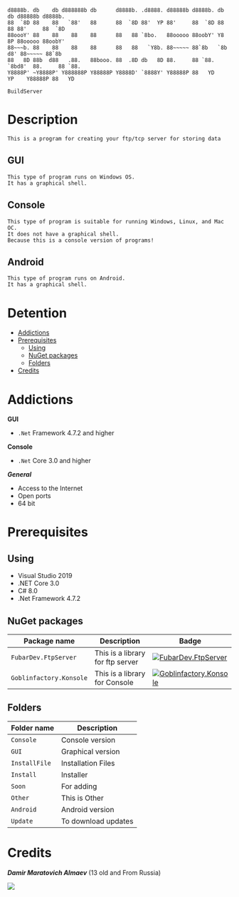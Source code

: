     d8888b. db    db d888888b db      d8888b. .d8888. d88888b d8888b. db    db d88888b d8888b. 
    88  `8D 88    88   `88'   88      88  `8D 88'  YP 88'     88  `8D 88    88 88'     88  `8D 
    88oooY' 88    88    88    88      88   88 `8bo.   88ooooo 88oobY' Y8    8P 88ooooo 88oobY' 
    88~~~b. 88    88    88    88      88   88   `Y8b. 88~~~~~ 88`8b   `8b  d8' 88~~~~~ 88`8b   
    88   8D 88b  d88   .88.   88booo. 88  .8D db   8D 88.     88 `88.  `8bd8'  88.     88 `88. 
    Y8888P' ~Y8888P' Y888888P Y88888P Y8888D' `8888Y' Y88888P 88   YD    YP    Y88888P 88   YD 

`BuildServer`

# Description

```This is a program for creating your ftp/tcp server for storing data```

## GUI
```
This type of program runs on Windows OS.
It has a graphical shell.
```

## Console
```
This type of program is suitable for running Windows, Linux, and Mac OC.
It does not have a graphical shell.
Because this is a console version of programs!
```

## Android
```
This type of program runs on Android.
It has a graphical shell.
```

# Detention

* [Addictions](https://github.com/damiralmaev/BuildServer#addictions)
* [Prerequisites](https://github.com/damiralmaev/BuildServer#prerequisites)
    * [Using](https://github.com/damiralmaev/BuildServer#using)
    * [NuGet packages](https://github.com/damiralmaev/BuildServer#nuget-packages)
    * [Folders](https://github.com/damiralmaev/BuildServer#folders)
* [Credits](https://github.com/damiralmaev/BuildServer#credits)

# Addictions

**GUI**

* `.Net` Framework 4.7.2 and higher

**Console**

* `.Net` Core 3.0 and higher

***General***

* Access to the Internet
* Open ports
* 64 bit

# Prerequisites

## Using

* Visual Studio 2019
* .NET Core 3.0
* C# 8.0
* .Net Framework 4.7.2

## NuGet packages

| Package name                      | Description				     | Badge |
|-----------------------------------|--------------------------------|-------|
| `FubarDev.FtpServer`              | This is a library for ftp server| [![FubarDev.FtpServer](https://img.shields.io/nuget/vpre/FubarDev.FtpServer.svg)](https://www.nuget.org/packages/FubarDev.FtpServer) |
| `Goblinfactory.Konsole`           | This is a library for Console| [![Goblinfactory.Konsole](https://img.shields.io/nuget/vpre/Goblinfactory.Konsole.svg)](https://www.nuget.org/packages/Goblinfactory.Konsole) |
## Folders

|Folder name     | Description         |
|----------------|---------------------|
| `Console`      | Console version     |
| `GUI`          | Graphical version   |
| `InstallFile`  | Installation Files  |
| `Install`      | Installer           |
| `Soon`         | For adding          |
| `Other`        | This is Other       |
| `Android`      | Android version     |
| `Update`       | To download updates |

# Credits

***Damir Maratovich Almaev*** (13 old and From Russia)

![](https://i.ibb.co/MPNCfRY/Oz-Why-JWm-M8.jpgi)
